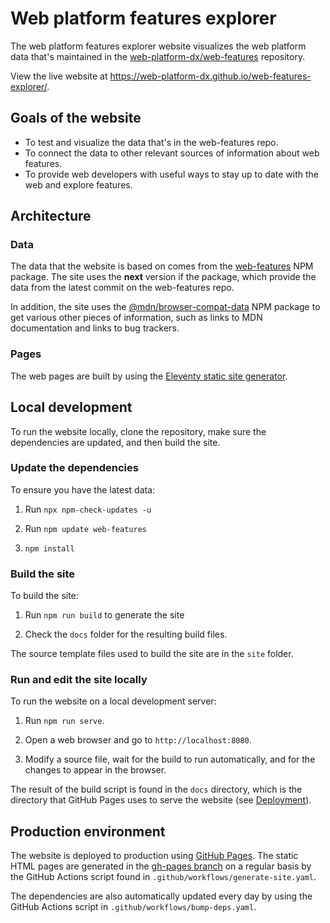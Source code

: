# Web platform features explorer

The web platform features explorer website visualizes the web platform data that's maintained in the [web-platform-dx/web-features](https://github.com/web-platform-dx/web-features/) repository.

View the live website at https://web-platform-dx.github.io/web-features-explorer/.

## Goals of the website

* To test and visualize the data that's in the web-features repo.
* To connect the data to other relevant sources of information about web features.
* To provide web developers with useful ways to stay up to date with the web and explore features.

## Architecture

### Data

The data that the website is based on comes from the [web-features](https://www.npmjs.com/package/web-features) NPM package. The site uses the **next** version if the package, which provide the data from the latest commit on the web-features repo.

In addition, the site uses the [@mdn/browser-compat-data](https://www.npmjs.com/package/browser-compat-data) NPM package to get various other pieces of information, such as links to MDN documentation and links to bug trackers.

### Pages

The web pages are built by using the [Eleventy static site generator](https://www.11ty.dev/).

## Local development

To run the website locally, clone the repository, make sure the dependencies are updated, and then build the site.

### Update the dependencies

To ensure you have the latest data:

1. Run `npx npm-check-updates -u`

1. Run `npm update web-features`

1. `npm install`

### Build the site

To build the site:

1. Run `npm run build` to generate the site

1. Check the `docs` folder for the resulting build files.

The source template files used to build the site are in the `site` folder.

### Run and edit the site locally

To run the website on a local development server:

1. Run `npm run serve`.

1. Open a web browser and go to `http://localhost:8080`.

1. Modify a source file, wait for the build to run automatically, and for the changes to appear in the browser.

The result of the build script is found in the `docs` directory, which is the directory that GitHub Pages uses to serve the website (see [Deployment](#deployment)).

## Production environment

The website is deployed to production using [GitHub Pages](https://pages.github.com/). The static HTML pages are generated in the [gh-pages branch](https://github.com/web-platform-dx/web-features-explorer/tree/gh-pages) on a regular basis by the GitHub Actions script found in `.github/workflows/generate-site.yaml`.

The dependencies are also automatically updated every day by using the GitHub Actions script in `.github/workflows/bump-deps.yaml`.
